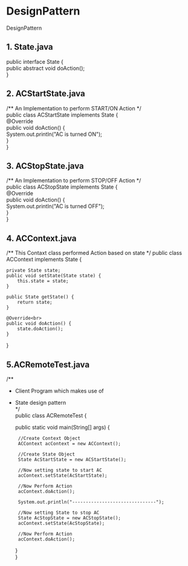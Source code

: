 # DesignPattern
DesignPattern

## 1. State.java

public interface State {<br>
	public abstract void doAction();<br>
}<br>

## 2. ACStartState.java

/** An Implementation to perform START/ON Action */<br>
public class ACStartState implements State {<br>
	@Override<br>
	public void doAction() {<br>
		System.out.println("AC is turned ON");<br>
	}<br>
}<br>

## 3. ACStopState.java

/** An Implementation to perform STOP/OFF Action */<br>
public class ACStopState implements State {<br>
	@Override<br>
	public void doAction() {<br>
		System.out.println("AC is turned OFF");<br>
	}<br>
}<br>

## 4. ACContext.java

/** This Contaxt class performed Action based on state  */
public class ACContext implements State {
 
	private State state;
	public void setState(State state) {
		this.state = state;
	}
	
	public State getState() {
		return state;
	}
	
	@Override<br>
	public void doAction() {
		state.doAction();
	}
}

## 5.ACRemoteTest.java

/** <br>
 * Client Program which makes use of<br>
 * State design pattern<br>
 */<br>
public class ACRemoteTest {<br>
 
	public static void main(String[] args) {
		
		//Create Context Object
		ACContext acContext = new ACContext();
		
		//Create State Object
		State AcStartState = new ACStartState();
		
		//Now setting state to start AC
		acContext.setState(AcStartState);
		
		//Now Perform Action
		acContext.doAction();
		
		System.out.println("-------------------------------");
		
		//Now setting State to stop AC
		State AcStopState = new ACStopState();
		acContext.setState(AcStopState); 
		
		//Now Perform Action 
		acContext.doAction();
	}<br>
}
